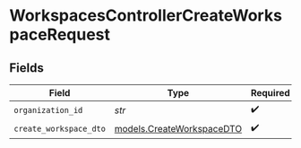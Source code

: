# WorkspacesControllerCreateWorkspaceRequest


## Fields

| Field                                                        | Type                                                         | Required                                                     | Description                                                  |
| ------------------------------------------------------------ | ------------------------------------------------------------ | ------------------------------------------------------------ | ------------------------------------------------------------ |
| `organization_id`                                            | *str*                                                        | :heavy_check_mark:                                           | N/A                                                          |
| `create_workspace_dto`                                       | [models.CreateWorkspaceDTO](../models/createworkspacedto.md) | :heavy_check_mark:                                           | N/A                                                          |